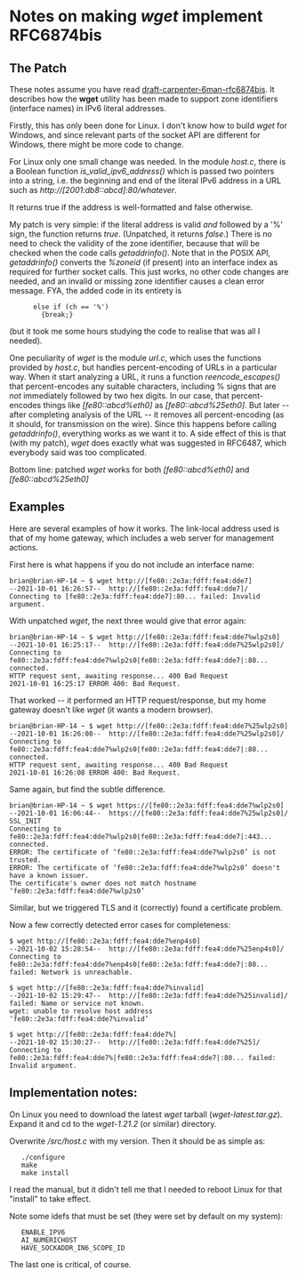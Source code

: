 # Notes on making *wget* implement RFC6874bis

## The Patch
These notes assume you have read [draft-carpenter-6man-rfc6874bis](https://datatracker.ietf.org/doc/draft-carpenter-6man-rfc6874bis/). It describes how the **wget** utility has been made to support zone identifiers (interface names) in IPv6 literal addresses.

Firstly, this has only been done for Linux. I don't know how to build *wget* for Windows, and since relevant parts of the socket API are different for Windows, there might be more code to change.

For Linux only one small change was needed. In the module *host.c*, there is a Boolean function *is_valid_ipv6_address()* which is passed two pointers into a string, i.e. the beginning and end of the literal IPv6 address in a URL such as *http://[2001:db8::abcd]:80/whatever*.

It returns true if the address is well-formatted and false otherwise.

My patch is very simple: if the literal address is valid *and* followed by a '%' sign, the function returns *true*. (Unpatched, it returns *false*.) There is no need to check the validity of the zone identifier, because that will be checked when the code calls *getaddrinfo()*. Note that in the POSIX API, *getaddrinfo()* converts the *%zoneid* (if present) into an interface index as required for further socket calls. This just works, no other code changes are needed, and an invalid or missing zone identifier causes a clean error message. FYA, the added code in its entirety is

~~~~
      else if (ch == '%')
        {break;}
~~~~

(but it took me some hours studying the code to realise that was all I needed).

One peculiarity of *wget* is the module *url.c*, which uses the functions provided by *host.c*, but handles percent-encoding of URLs in a particular way. When it start analyzing a URL, it runs a function *reencode_escapes()* that percent-encodes any suitable characters, including % signs that are *not* immediately followed by two hex digits. In our case, that percent-encodes things like *[fe80::abcd%eth0]* as *[fe80::abcd%25eth0]*. But later -- after completing analysis of the URL -- it removes all percent-encoding (as it should, for transmission on the wire). Since this happens before calling *getaddrinfo()*, everything works as we want it to. A side effect of this is that (with my patch), *wget* does exactly what was suggested in RFC6487, which everybody said was too complicated.

Bottom line: patched *wget* works for both *[fe80::abcd%eth0]* and *[fe80::abcd%25eth0]*

## Examples

Here are several examples of how it works. The link-local address used is that of my home gateway, which includes a web server for management actions.

First here is what happens if you do not include an interface name:

~~~~
brian@brian-HP-14 ~ $ wget http://[fe80::2e3a:fdff:fea4:dde7]
--2021-10-01 16:26:57--  http://[fe80::2e3a:fdff:fea4:dde7]/
Connecting to [fe80::2e3a:fdff:fea4:dde7]:80... failed: Invalid argument.
~~~~
With unpatched *wget*, the next three would give that error again:

~~~~
brian@brian-HP-14 ~ $ wget http://[fe80::2e3a:fdff:fea4:dde7%wlp2s0]
--2021-10-01 16:25:17--  http://[fe80::2e3a:fdff:fea4:dde7%25wlp2s0]/
Connecting to fe80::2e3a:fdff:fea4:dde7%wlp2s0|fe80::2e3a:fdff:fea4:dde7|:80... connected.
HTTP request sent, awaiting response... 400 Bad Request
2021-10-01 16:25:17 ERROR 400: Bad Request.
~~~~
That worked -- it performed an HTTP request/response, but my home gateway doesn't like *wget* (it wants a modern browser).

~~~~
brian@brian-HP-14 ~ $ wget http://[fe80::2e3a:fdff:fea4:dde7%25wlp2s0]
--2021-10-01 16:26:08--  http://[fe80::2e3a:fdff:fea4:dde7%25wlp2s0]/
Connecting to fe80::2e3a:fdff:fea4:dde7%wlp2s0|fe80::2e3a:fdff:fea4:dde7|:80... connected.
HTTP request sent, awaiting response... 400 Bad Request
2021-10-01 16:26:08 ERROR 400: Bad Request.
~~~~
Same again, but find the subtle difference.

~~~~
brian@brian-HP-14 ~ $ wget https://[fe80::2e3a:fdff:fea4:dde7%wlp2s0]
--2021-10-01 16:06:44--  https://[fe80::2e3a:fdff:fea4:dde7%25wlp2s0]/
SSL_INIT
Connecting to fe80::2e3a:fdff:fea4:dde7%wlp2s0|fe80::2e3a:fdff:fea4:dde7|:443... connected.
ERROR: The certificate of ‘fe80::2e3a:fdff:fea4:dde7%wlp2s0’ is not trusted.
ERROR: The certificate of ‘fe80::2e3a:fdff:fea4:dde7%wlp2s0’ doesn't have a known issuer.
The certificate's owner does not match hostname ‘fe80::2e3a:fdff:fea4:dde7%wlp2s0’
~~~~
Similar, but we triggered TLS and it (correctly) found a certificate problem.

Now a few correctly detected error cases for completeness:

~~~~
$ wget http://[fe80::2e3a:fdff:fea4:dde7%enp4s0]
--2021-10-02 15:28:54--  http://[fe80::2e3a:fdff:fea4:dde7%25enp4s0]/
Connecting to fe80::2e3a:fdff:fea4:dde7%enp4s0|fe80::2e3a:fdff:fea4:dde7|:80... failed: Network is unreachable.

$ wget http://[fe80::2e3a:fdff:fea4:dde7%invalid]
--2021-10-02 15:29:47--  http://[fe80::2e3a:fdff:fea4:dde7%25invalid]/
failed: Name or service not known.
wget: unable to resolve host address ‘fe80::2e3a:fdff:fea4:dde7%invalid’

$ wget http://[fe80::2e3a:fdff:fea4:dde7%]
--2021-10-02 15:30:27--  http://[fe80::2e3a:fdff:fea4:dde7%25]/
Connecting to fe80::2e3a:fdff:fea4:dde7%|fe80::2e3a:fdff:fea4:dde7|:80... failed: Invalid argument.
~~~~

## Implementation notes:

On Linux you need to download the latest *wget* tarball (*wget-latest.tar.gz*). Expand it and cd to the *wget-1.21.2* (or similar) directory. 

Overwrite */src/host.c* with my version. Then it should be as simple as:

~~~~
   ./configure
   make
   make install
~~~~

I read the manual, but it didn't tell me that I needed to reboot Linux for that "install" to take effect.

Note some idefs that must be set (they were set by default on my system):

~~~~
   ENABLE_IPV6
   AI_NUMERICHOST
   HAVE_SOCKADDR_IN6_SCOPE_ID
~~~~
The last one is critical, of course.
